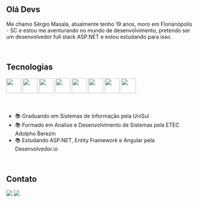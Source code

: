 <br>
<h2>Olá Devs</h2>

<p>
  Me chamo Sérgio Masala, atualmente tenho 19 anos, moro em Florianópolis - SC e estou me aventurando no mundo de desenvolvimento, pretendo ser um desenvolvedor full stack ASP.NET e estou estudando para isso.
<p>

<br>

<h2>Tecnologias</h2>
<div>
<img loading="lazy" src="https://cdn.jsdelivr.net/gh/devicons/devicon/icons/html5/html5-original.svg" width="40" height="40"/>
<img loading="lazy" src="https://cdn.jsdelivr.net/gh/devicons/devicon/icons/css3/css3-original.svg" width="40" height="40"/>
<img loading="lazy" src="https://cdn.jsdelivr.net/gh/devicons/devicon/icons/javascript/javascript-original.svg" width="40" height="40"/>
<img loading="lazy" src="https://cdn.jsdelivr.net/gh/devicons/devicon/icons/angularjs/angularjs-original.svg" width="40" height="40"/>
<img loading="lazy" src="https://cdn.jsdelivr.net/gh/devicons/devicon/icons/csharp/csharp-original.svg" width="40" height="40"/>
<img loading="lazy" src="https://cdn.jsdelivr.net/gh/devicons/devicon/icons/dotnetcore/dotnetcore-original.svg" width="40" height="40"/>
<img loading="lazy" src="https://cdn.jsdelivr.net/gh/devicons/devicon/icons/git/git-original.svg" width="40" height="40"/>
<img loading="lazy" src="https://cdn.jsdelivr.net/gh/devicons/devicon/icons/figma/figma-original.svg" width="40" height="40"/> 
</div>   


<br>
<br>

- 📚 Graduando em Sistemas de Informação pela UniSul <br>
- 📚 Formado em Analise e Desenvolvimento de Sistemas pela ETEC Adolpho Berezin
- 📚 Estudando ASP.NET, Entity Framework e Angular pela Desenvolvedor.io

<br>

<h2>Contato</h2>
<div>
<a href="https://www.linkedin.com/in/s%C3%A9rgio-masala-a54596287/" target="_blank"><img loading="lazy" src="https://img.shields.io/badge/-LinkedIn-%230077B5?style=for-the-badge&logo=linkedin&logoColor=white" target="_blank"></a>   
<a href="https://instagram.com/masala013" target="_blank"><img loading="lazy" src="https://img.shields.io/badge/-Instagram-%23E4405F?style=for-the-badge&logo=instagram&logoColor=white" target="_blank"></a>
</div>

<br>






